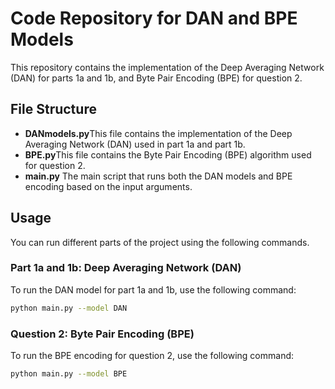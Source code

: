 # Code Repository for DAN and BPE Models

This repository contains the implementation of the Deep Averaging Network (DAN) for parts 1a and 1b, and Byte Pair Encoding (BPE) for question 2.

## File Structure

- **DANmodels.py**This file contains the implementation of the Deep Averaging Network (DAN) used in part 1a and part 1b.
- **BPE.py**This file contains the Byte Pair Encoding (BPE) algorithm used for question 2.
- **main.py**
  The main script that runs both the DAN models and BPE encoding based on the input arguments.

## Usage

You can run different parts of the project using the following commands.

### Part 1a and 1b: Deep Averaging Network (DAN)

To run the DAN model for part 1a and 1b, use the following command:

```bash
python main.py --model DAN
```

### Question 2: Byte Pair Encoding (BPE)

To run the BPE encoding for question 2, use the following command:

```bash
python main.py --model BPE
```
